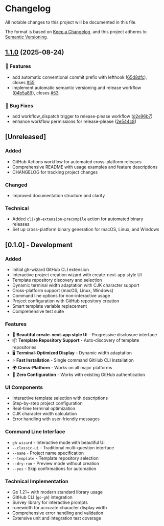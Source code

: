 # Changelog

All notable changes to this project will be documented in this file.

The format is based on [Keep a Changelog](https://keepachangelog.com/en/1.0.0/),
and this project adheres to [Semantic Versioning](https://semver.org/spec/v2.0.0.html).

## [1.1.0](https://github.com/Yuki-Sakaguchi/gh-wizard/compare/v1.0.1...v1.1.0) (2025-08-24)


### 🚀 Features

* add automatic conventional commit prefix with lefthook ([65d8dfc](https://github.com/Yuki-Sakaguchi/gh-wizard/commit/65d8dfc997aac4ed50e095aea3c35b2d1ddf8b34)), closes [#55](https://github.com/Yuki-Sakaguchi/gh-wizard/issues/55)
* implement automatic semantic versioning and release workflow ([04b5a89](https://github.com/Yuki-Sakaguchi/gh-wizard/commit/04b5a89d8570c95c6d7a0224140f8b92899130c3)), closes [#53](https://github.com/Yuki-Sakaguchi/gh-wizard/issues/53)


### 🐛 Bug Fixes

* add workflow_dispatch trigger to release-please workflow ([d2e96b7](https://github.com/Yuki-Sakaguchi/gh-wizard/commit/d2e96b77175fa7aec907e5ebb6046e46c40099ff))
* enhance workflow permissions for release-please ([2e544c8](https://github.com/Yuki-Sakaguchi/gh-wizard/commit/2e544c8f221023b44ba1aedf5c6db29dda758ecd))

## [Unreleased]

### Added
- GitHub Actions workflow for automated cross-platform releases
- Comprehensive README with usage examples and feature descriptions
- CHANGELOG for tracking project changes

### Changed
- Improved documentation structure and clarity

### Technical
- Added `cli/gh-extension-precompile` action for automated binary releases
- Set up cross-platform binary generation for macOS, Linux, and Windows

## [0.1.0] - Development

### Added
- Initial gh-wizard GitHub CLI extension
- Interactive project creation wizard with create-next-app style UI
- Template repository discovery and selection
- Dynamic terminal width adaptation with CJK character support
- Cross-platform support (macOS, Linux, Windows)
- Command line options for non-interactive usage
- Project configuration with GitHub repository creation
- Smart template variable replacement
- Comprehensive test suite

### Features
- 🎨 **Beautiful create-next-app style UI** - Progressive disclosure interface
- 📦 **Template Repository Support** - Auto-discovery of template repositories
- 🖥️ **Terminal-Optimized Display** - Dynamic width adaptation
- ⚡ **Fast Installation** - Single command GitHub CLI installation
- 🌍 **Cross-Platform** - Works on all major platforms
- 🎯 **Zero Configuration** - Works with existing GitHub authentication

### UI Components
- Interactive template selection with descriptions
- Step-by-step project configuration
- Real-time terminal optimization
- CJK character width calculation
- Error handling with user-friendly messages

### Command Line Interface
- `gh wizard` - Interactive mode with beautiful UI
- `--classic-ui` - Traditional multi-question interface  
- `--name` - Project name specification
- `--template` - Template repository selection
- `--dry-run` - Preview mode without creation
- `--yes` - Skip confirmations for automation

### Technical Implementation
- Go 1.21+ with modern standard library usage
- GitHub CLI (`go-gh`) integration
- Survey library for interactive prompts
- runewidth for accurate character display width
- Comprehensive error handling and validation
- Extensive unit and integration test coverage
